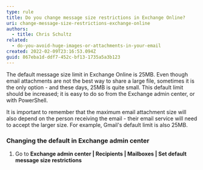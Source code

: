 ```yaml
---
type: rule
title: Do you change message size restrictions in Exchange Online?
uri: change-message-size-restrictions-exchange-online
authors:
  - title: Chris Schultz
related:
  - do-you-avoid-huge-images-or-attachments-in-your-email
created: 2022-02-09T23:16:53.094Z
guid: 867eba1d-ddf7-452c-bf13-1735a5a3b123
---
```

The default message size limit in Exchange Online is 25MB. Even though email attachments are not the best way to share a large file, sometimes it is the only option - and these days, 25MB is quite small. This default limit should be increased; it is easy to do so from the Exchange admin center, or with PowerShell.

<!--endintro-->

It is important to remember that the maximum email attachment size will also depend on the person receiving the email - their email service will need to accept the larger size. For example, Gmail's default limit is also 25MB.

### Changing the default in Exchange admin center

1. Go to **Exchange admin center | Recipients | Mailboxes | Set default message size restrictions**